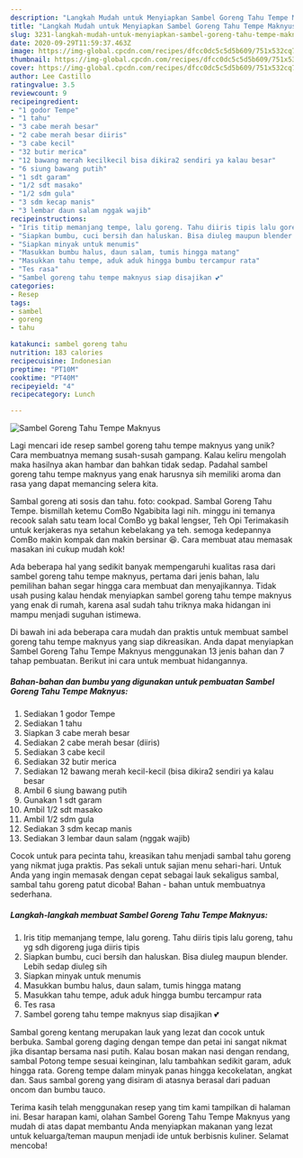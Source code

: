 ```yaml
---
description: "Langkah Mudah untuk Menyiapkan Sambel Goreng Tahu Tempe Maknyus Anti Gagal"
title: "Langkah Mudah untuk Menyiapkan Sambel Goreng Tahu Tempe Maknyus Anti Gagal"
slug: 3231-langkah-mudah-untuk-menyiapkan-sambel-goreng-tahu-tempe-maknyus-anti-gagal
date: 2020-09-29T11:59:37.463Z
image: https://img-global.cpcdn.com/recipes/dfcc0dc5c5d5b609/751x532cq70/sambel-goreng-tahu-tempe-maknyus-foto-resep-utama.jpg
thumbnail: https://img-global.cpcdn.com/recipes/dfcc0dc5c5d5b609/751x532cq70/sambel-goreng-tahu-tempe-maknyus-foto-resep-utama.jpg
cover: https://img-global.cpcdn.com/recipes/dfcc0dc5c5d5b609/751x532cq70/sambel-goreng-tahu-tempe-maknyus-foto-resep-utama.jpg
author: Lee Castillo
ratingvalue: 3.5
reviewcount: 9
recipeingredient:
- "1 godor Tempe"
- "1 tahu"
- "3 cabe merah besar"
- "2 cabe merah besar diiris"
- "3 cabe kecil"
- "32 butir merica"
- "12 bawang merah kecilkecil bisa dikira2 sendiri ya kalau besar"
- "6 siung bawang putih"
- "1 sdt garam"
- "1/2 sdt masako"
- "1/2 sdm gula"
- "3 sdm kecap manis"
- "3 lembar daun salam nggak wajib"
recipeinstructions:
- "Iris titip memanjang tempe, lalu goreng. Tahu diiris tipis lalu goreng, tahu yg sdh digoreng juga diiris tipis"
- "Siapkan bumbu, cuci bersih dan haluskan. Bisa diuleg maupun blender. Lebih sedap diuleg sih"
- "Siapkan minyak untuk menumis"
- "Masukkan bumbu halus, daun salam, tumis hingga matang"
- "Masukkan tahu tempe, aduk aduk hingga bumbu tercampur rata"
- "Tes rasa"
- "Sambel goreng tahu tempe maknyus siap disajikan 💕"
categories:
- Resep
tags:
- sambel
- goreng
- tahu

katakunci: sambel goreng tahu 
nutrition: 183 calories
recipecuisine: Indonesian
preptime: "PT10M"
cooktime: "PT40M"
recipeyield: "4"
recipecategory: Lunch

---
```



![Sambel Goreng Tahu Tempe Maknyus](https://img-global.cpcdn.com/recipes/dfcc0dc5c5d5b609/751x532cq70/sambel-goreng-tahu-tempe-maknyus-foto-resep-utama.jpg)

Lagi mencari ide resep sambel goreng tahu tempe maknyus yang unik? Cara membuatnya memang susah-susah gampang. Kalau keliru mengolah maka hasilnya akan hambar dan bahkan tidak sedap. Padahal sambel goreng tahu tempe maknyus yang enak harusnya sih memiliki aroma dan rasa yang dapat memancing selera kita.

Sambal goreng ati sosis dan tahu. foto: cookpad. Sambal Goreng Tahu Tempe. bismillah ketemu ComBo Ngabibita lagi nih. minggu ini temanya recook salah satu team local ComBo yg bakal lengser, Teh Opi Terimakasih untuk kerjakeras nya setahun kebelakang ya teh. semoga kedepannya ComBo makin kompak dan makin bersinar 😆. Cara membuat atau memasak masakan ini cukup mudah kok!

Ada beberapa hal yang sedikit banyak mempengaruhi kualitas rasa dari sambel goreng tahu tempe maknyus, pertama dari jenis bahan, lalu pemilihan bahan segar hingga cara membuat dan menyajikannya. Tidak usah pusing kalau hendak menyiapkan sambel goreng tahu tempe maknyus yang enak di rumah, karena asal sudah tahu triknya maka hidangan ini mampu menjadi suguhan istimewa.


Di bawah ini ada beberapa cara mudah dan praktis untuk membuat sambel goreng tahu tempe maknyus yang siap dikreasikan. Anda dapat menyiapkan Sambel Goreng Tahu Tempe Maknyus menggunakan 13 jenis bahan dan 7 tahap pembuatan. Berikut ini cara untuk membuat hidangannya.

<!--inarticleads1-->

##### Bahan-bahan dan bumbu yang digunakan untuk pembuatan Sambel Goreng Tahu Tempe Maknyus:

1. Sediakan 1 godor Tempe
1. Sediakan 1 tahu
1. Siapkan 3 cabe merah besar
1. Sediakan 2 cabe merah besar (diiris)
1. Sediakan 3 cabe kecil
1. Sediakan 32 butir merica
1. Sediakan 12 bawang merah kecil-kecil (bisa dikira2 sendiri ya kalau besar
1. Ambil 6 siung bawang putih
1. Gunakan 1 sdt garam
1. Ambil 1/2 sdt masako
1. Ambil 1/2 sdm gula
1. Sediakan 3 sdm kecap manis
1. Sediakan 3 lembar daun salam (nggak wajib)


Cocok untuk para pecinta tahu, kreasikan tahu menjadi sambal tahu goreng yang nikmat juga praktis. Pas sekali untuk sajian menu sehari-hari. Untuk Anda yang ingin memasak dengan cepat sebagai lauk sekaligus sambal, sambal tahu goreng patut dicoba! Bahan - bahan untuk membuatnya sederhana. 

<!--inarticleads2-->

##### Langkah-langkah membuat Sambel Goreng Tahu Tempe Maknyus:

1. Iris titip memanjang tempe, lalu goreng. Tahu diiris tipis lalu goreng, tahu yg sdh digoreng juga diiris tipis
1. Siapkan bumbu, cuci bersih dan haluskan. Bisa diuleg maupun blender. Lebih sedap diuleg sih
1. Siapkan minyak untuk menumis
1. Masukkan bumbu halus, daun salam, tumis hingga matang
1. Masukkan tahu tempe, aduk aduk hingga bumbu tercampur rata
1. Tes rasa
1. Sambel goreng tahu tempe maknyus siap disajikan 💕


Sambal goreng kentang merupakan lauk yang lezat dan cocok untuk berbuka. Sambal goreng daging dengan tempe dan petai ini sangat nikmat jika disantap bersama nasi putih. Kalau bosan makan nasi dengan rendang, sambal Potong tempe sesuai keinginan, lalu tambahkan sedikit garam, aduk hingga rata. Goreng tempe dalam minyak panas hingga kecokelatan, angkat dan. Saus sambal goreng yang disiram di atasnya berasal dari paduan oncom dan bumbu tauco. 

Terima kasih telah menggunakan resep yang tim kami tampilkan di halaman ini. Besar harapan kami, olahan Sambel Goreng Tahu Tempe Maknyus yang mudah di atas dapat membantu Anda menyiapkan makanan yang lezat untuk keluarga/teman maupun menjadi ide untuk berbisnis kuliner. Selamat mencoba!
